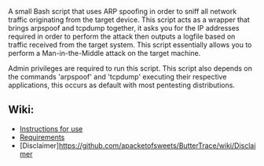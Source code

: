A small Bash script that uses ARP spoofing in order to sniff all network traffic originating from the target device. This script acts as a wrapper that brings arpspoof and tcpdump together, it asks you for the IP addresses required in order to perform the attack then outputs a logfile based on traffic received from the target system. This script essentially allows you to perform a Man-in-the-Middle attack on the target machine.

Admin privileges are required to run this script. This script also depends on the commands 'arpspoof' and 'tcpdump' executing their respective applications, this occurs as default with most pentesting distributions.

## Wiki:
* [Instructions for use](https://github.com/apacketofsweets/ButterTrace/wiki/Instructions-for-use)
* [Requirements](https://github.com/apacketofsweets/ButterTrace/wiki/Requirements)
* [Disclaimer]https://github.com/apacketofsweets/ButterTrace/wiki/Disclaimer
